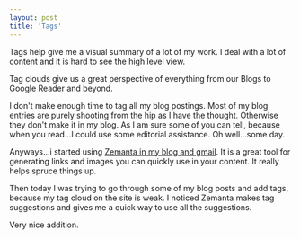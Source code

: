```yaml
---
layout: post
title: 'Tags'
---
```

Tags help give me a visual summary of a lot of my work. I deal with a lot of content and it is hard to see the high level view.<p></p>
Tag clouds give us a great perspective of everything from our Blogs to Google Reader and beyond.<p></p>
I don't make enough time to tag all my blog postings. Most of my blog entries are purely shooting from the hip as I have the thought. Otherwise they don't make it in my blog. As I am sure some of you can tell, because when you read...I could use some editorial assistance. Oh well...some day.<p></p>
Anyways...i started using <a href="http://www.zemanta.com/">Zemanta in my blog and gmail</a>. It is a great tool for generating links and images you can quickly use in your content. It really helps spruce things up.<p></p>
Then today I was trying to go through some of my blog posts and add tags, because my tag cloud on the site is weak. I noticed Zemanta makes tag suggestions and gives me a quick way to use all the suggestions.<p></p>
Very nice addition.

